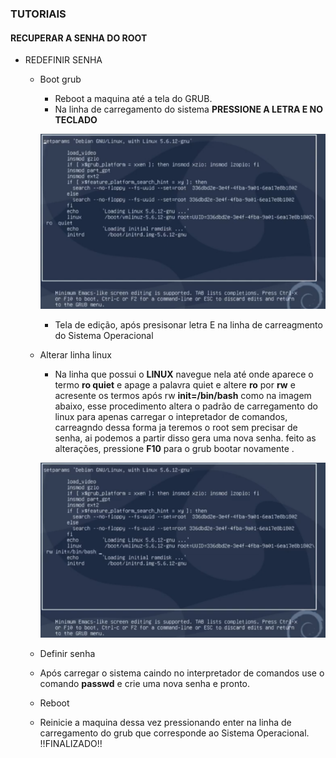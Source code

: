 <h3>TUTORIAIS</h3>
<h4>RECUPERAR A SENHA DO ROOT</h2>

 * REDEFINIR SENHA
   * Boot grub
     * Reboot a maquina até a tela do GRUB.
     * Na linha de carregamento do sistema **PRESSIONE A LETRA E NO TECLADO**
     
     ![Alt text](image-27.png)
     
     * Tela de edição, após presisonar letra E na linha de carreagmento do Sistema Operacional 
     
   * Alterar  linha linux 
     * Na linha que possui o **LINUX** navegue nela até onde aparece  o termo **ro quiet** e apage a palavra quiet e altere **ro** por **rw** e acresente os termos após rw **init=/bin/bash** como na imagem abaixo, esse procedimento altera o padrão de carregamento do linux para apenas carregar o intepretador de comandos, carreagndo dessa forma ja teremos o root sem precisar de senha, ai podemos a partir disso gera uma nova senha. feito as alterações, pressione **F10** para o grub bootar novamente .

     ![Alt text](image-28.png)

   * Definir senha 
    * Após carregar o sistema caindo no interpretador de comandos use o comando **passwd** e crie uma nova senha e pronto.

    * Reboot 
     * Reinicie a maquina dessa vez pressionando enter na linha de carregamento  do grub que corresponde ao Sistema Operacional. 
     !!FINALIZADO!!

